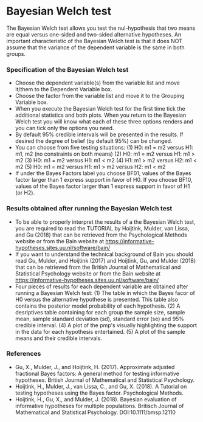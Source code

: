 
Bayesian Welch test
==========================

The Bayesian Welch test allows you test the nul-hypothesis that two means are equal versus one-sided and two-sided alternative hypotheses. An important characteristic of the Bayesian Welch test is that it does NOT assume that the variance of the dependent variable is the same in both groups.


### Specification of the Bayesian Welch test

- Choose the dependent variable(s) from the variable list and move it/them to the Dependent Variable box.
- Choose the factor from the variable list and move it to the Grouping Variable box.
- When you execute the Bayesian Welch test for the first time tick the additional statistics and both plots. When you return to the Bayesian Welch test you will know what each of these three options renders and you can tick only the options you need.
- By default 95% credible intervals will be presented in the results. If desired the degree of belief (by default 95%) can be changed.
- You can choose from five testing situations:
(1) H0: m1 = m2 versus H1: m1, m2 (no constraints on both means)
(2) H0: m1 = m2 versus H1: m1 > m2
(3) H0: m1 = m2 versus H1: m1 < m2
(4) H1: m1 > m2 versus H2: m1 < m2
(5) H0: m1 = m2 versus H1: m1 > m2 versus H2: m1 < m2
- If under the Bayes Factors label you choose BF01, values of the Bayes factor larger than 1 express support in favor of H0. If you choose BF10, values of the Bayes factor larger than 1 express support in favor of H1 (or H2).

### Results obtained after running the Bayesian Welch test

- To be able to properly interpret the results of a the Bayesian Welch test, you are required to read the TUTORIAL by Hoijtink, Mulder, van Lissa, and Gu (2018) that can be retrieved from the Psychological Methods website or from the Bain website at https://informative-hypotheses.sites.uu.nl/software/bain/
- If you want to understand the technical background of Bain you should read Gu, Mulder, and Hoijtink (2017) and Hoijtink, Gu, and Mulder (2018) that can be retrieved from the British Journal of Mathematical and Statistical Psychology website or from the Bain website at https://informative-hypotheses.sites.uu.nl/software/bain/
- Four pieces of results for each dependent variable are obtained after running a Bayesian Welch test:
(1) The table in which the Bayes facor of H0 versus the alternative hypothese is presented. This table also contains the posterior model probability of each hypothesis. 
(2) A desriptives table containing for each group the sample size, sample mean, sample standard deviation (sd), standard error (se) and 95% credible interval.
(4) A plot of the pmp's visually highlighting the support in the data for each hypothesis entertained.
(5) A plot of the sample means and their credible intervals.

### References

- Gu, X., Mulder, J., and Hoijtink, H. (2017). Approximate adjusted fractional Bayes factors: A general method for testing informative hypotheses. British Journal of Mathematical and Statistical Psychology.
- Hoijtink, H., Mulder, J., van Lissa, C., and Gu, X. (2018). A Tutorial on testing hypotheses using the Bayes factor. Psychological Methods.
- Hoijtink, H., Gu, X., and Mulder, J. (2018). Bayesian evaluation of informative hypotheses for multiple populations. Britisch Journal of Mathematical and Statistical Psychology. DOI:10.1111/bmsp.12110